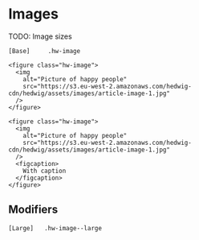 # Images

TODO: Image sizes

```code
[Base]     .hw-image
```

```html|span-3
<figure class="hw-image">
  <img
    alt="Picture of happy people"
    src="https://s3.eu-west-2.amazonaws.com/hedwig-cdn/hedwig/assets/images/article-image-1.jpg"
  />
</figure>
```

```html|span-3
<figure class="hw-image">
  <img
    alt="Picture of happy people"
    src="https://s3.eu-west-2.amazonaws.com/hedwig-cdn/hedwig/assets/images/article-image-1.jpg"
  />
  <figcaption>
    With caption
  </figcaption>
</figure>
```

## Modifiers

```code
[Large]   .hw-image--large
```

